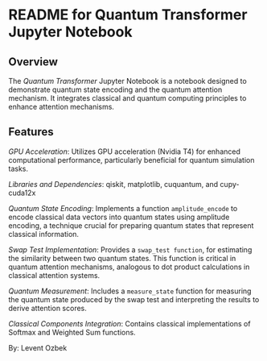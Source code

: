 # README for Quantum Transformer Jupyter Notebook
## Overview
The *Quantum Transformer* Jupyter Notebook is a notebook designed to demonstrate quantum state encoding and the quantum attention mechanism. It integrates classical and quantum computing principles to enhance attention mechanisms.

## Features
*GPU Acceleration*: Utilizes GPU acceleration (Nvidia T4) for enhanced computational performance, particularly beneficial for quantum simulation tasks.

*Libraries and Dependencies*: qiskit, matplotlib, cuquantum, and cupy-cuda12x

*Quantum State Encoding*: Implements a function `amplitude_encode` to encode classical data vectors into quantum states using amplitude encoding, a technique crucial for preparing quantum states that represent classical information.

*Swap Test Implementation*: Provides a `swap_test function`, for estimating the similarity between two quantum states. This function is critical in quantum attention mechanisms, analogous to dot product calculations in classical attention systems.

*Quantum Measurement*: Includes a `measure_state` function for measuring the quantum state produced by the swap test and interpreting the results to derive attention scores.

*Classical Components Integration*: Contains classical implementations of Softmax and Weighted Sum functions.

By: Levent Ozbek
